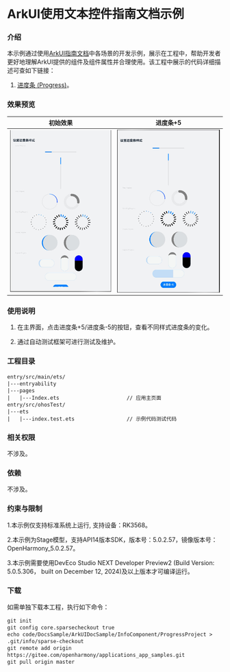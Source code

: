 # ArkUI使用文本控件指南文档示例

### 介绍

本示例通过使用[ArkUI指南文档](https://gitee.com/openharmony/docs/tree/master/zh-cn/application-dev/ui)中各场景的开发示例，展示在工程中，帮助开发者更好地理解ArkUI提供的组件及组件属性并合理使用。该工程中展示的代码详细描述可查如下链接：

1. [进度条 (Progress)](https://gitee.com/openharmony/docs/blob/OpenHarmony-5.0.0-Release/zh-cn/application-dev/ui/arkts-common-components-progress-indicator.md)。
### 效果预览

| 初始效果                               | 进度条+5                 |
|------------------------------------|------------------------------------|
| ![](screenshots/device/image1.png) | ![](screenshots/device/image2.png) |

### 使用说明

1. 在主界面，点击进度条+5/进度条-5的按钮，查看不同样式进度条的变化。

4. 通过自动测试框架可进行测试及维护。

### 工程目录
```
entry/src/main/ets/
|---entryability          
|---pages
|   |---Index.ets                      // 应用主页面
entry/src/ohosTest/
|---ets
|   |---index.test.ets                 // 示例代码测试代码
```

### 相关权限

不涉及。

### 依赖

不涉及。

### 约束与限制

1.本示例仅支持标准系统上运行, 支持设备：RK3568。

2.本示例为Stage模型，支持API14版本SDK，版本号：5.0.2.57，镜像版本号：OpenHarmony_5.0.2.57。

3.本示例需要使用DevEco Studio NEXT Developer Preview2 (Build Version: 5.0.5.306， built on December 12, 2024)及以上版本才可编译运行。

### 下载

如需单独下载本工程，执行如下命令：

````
git init
git config core.sparsecheckout true
echo code/DocsSample/ArkUIDocSample/InfoComponent/ProgressProject > .git/info/sparse-checkout
git remote add origin https://gitee.com/openharmony/applications_app_samples.git
git pull origin master
````